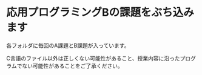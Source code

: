 # 応用プログラミングBの課題をぶち込みます

各フォルダに毎回のA課題とB課題が入っています。

C言語のファイル以外は正しくない可能性があること、授業内容に沿ったプログラムでない可能性があることをご了承ください。
